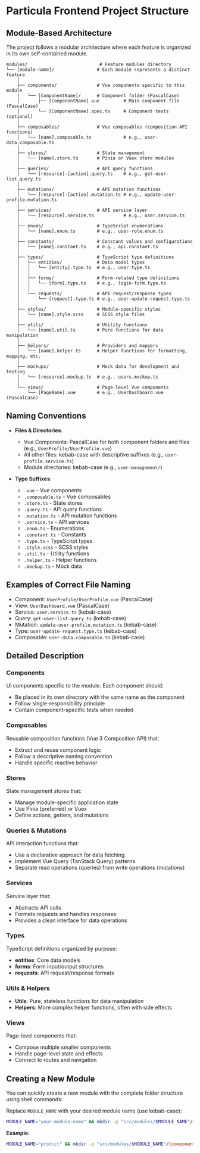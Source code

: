 # Particula Frontend Project Structure

## Module-Based Architecture

The project follows a modular architecture where each feature is organized in its own self-contained module.

```
modules/                           # Feature modules directory
└── [module-name]/                # Each module represents a distinct feature
    │
    ├── components/               # Vue components specific to this module
    │   └── [ComponentName]/      # Component folder (PascalCase)
    │       ├── [ComponentName].vue         # Main component file (PascalCase)
    │       └── [ComponentName].spec.ts     # Component tests (optional)
    │
    ├── composables/              # Vue composables (composition API functions)
    │   └── [name].composable.ts            # e.g., user-data.composable.ts
    │
    ├── stores/                   # State management
    │   └── [name].store.ts       # Pinia or Vuex store modules
    │
    ├── queries/                  # API query functions
    │   └── [resource]-[action].query.ts    # e.g., get-user-list.query.ts
    │
    ├── mutations/                # API mutation functions
    │   └── [resource]-[action].mutation.ts # e.g., update-user-profile.mutation.ts
    │
    ├── services/                 # API service layer
    │   └── [resource].service.ts           # e.g., user.service.ts
    │
    ├── enums/                    # TypeScript enumerations
    │   └── [name].enum.ts        # e.g., user-role.enum.ts
    │
    ├── constants/                # Constant values and configurations
    │   └── [name].constant.ts    # e.g., api.constant.ts
    │
    ├── types/                    # TypeScript type definitions
    │   ├── entities/             # Data model types
    │   │   └── [entity].type.ts  # e.g., user.type.ts
    │   │
    │   ├── forms/                # Form-related type definitions
    │   │   └── [form].type.ts    # e.g., login-form.type.ts
    │   │
    │   └── requests/             # API request/response types
    │       └── [request].type.ts # e.g., user-update-request.type.ts
    │
    ├── styles/                   # Module-specific styles
    │   └── [name].style.scss     # SCSS style files
    │
    ├── utils/                    # Utility functions
    │   └── [name].util.ts        # Pure functions for data manipulation
    │
    ├── helpers/                  # Providers and mappers
    │   └── [name].helper.ts      # Helper functions for formatting, mapping, etc.
    │
    ├── mockups/                  # Mock data for development and testing
    │   └── [resource].mockup.ts  # e.g., users.mockup.ts
    │
    └── views/                    # Page-level Vue components
        └── [PageName].vue        # e.g., UserDashboard.vue (PascalCase)
```

## Naming Conventions

-   **Files & Directories**:

    -   Vue Components: PascalCase for both component folders and files (e.g., `UserProfile/UserProfile.vue`)
    -   All other files: kebab-case with descriptive suffixes (e.g., `user-profile.service.ts`)
    -   Module directories: kebab-case (e.g., `user-management/`)

-   **Type Suffixes**:
    -   `.vue` - Vue components
    -   `.composable.ts` - Vue composables
    -   `.store.ts` - State stores
    -   `.query.ts` - API query functions
    -   `.mutation.ts` - API mutation functions
    -   `.service.ts` - API services
    -   `.enum.ts` - Enumerations
    -   `.constant.ts` - Constants
    -   `.type.ts` - TypeScript types
    -   `.style.scss` - SCSS styles
    -   `.util.ts` - Utility functions
    -   `.helper.ts` - Helper functions
    -   `.mockup.ts` - Mock data

## Examples of Correct File Naming

-   Component: `UserProfile/UserProfile.vue` (PascalCase)
-   View: `UserDashboard.vue` (PascalCase)
-   Service: `user.service.ts` (kebab-case)
-   Query: `get-user-list.query.ts` (kebab-case)
-   Mutation: `update-user-profile.mutation.ts` (kebab-case)
-   Type: `user-update-request.type.ts` (kebab-case)
-   Composable: `user-data.composable.ts` (kebab-case)

## Detailed Description

### Components

UI components specific to the module. Each component should:

-   Be placed in its own directory with the same name as the component
-   Follow single-responsibility principle
-   Contain component-specific tests when needed

### Composables

Reusable composition functions (Vue 3 Composition API) that:

-   Extract and reuse component logic
-   Follow a descriptive naming convention
-   Handle specific reactive behavior

### Stores

State management stores that:

-   Manage module-specific application state
-   Use Pinia (preferred) or Vuex
-   Define actions, getters, and mutations

### Queries & Mutations

API interaction functions that:

-   Use a declarative approach for data fetching
-   Implement Vue Query (TanStack Query) patterns
-   Separate read operations (queries) from write operations (mutations)

### Services

Service layer that:

-   Abstracts API calls
-   Formats requests and handles responses
-   Provides a clean interface for data operations

### Types

TypeScript definitions organized by purpose:

-   **entities**: Core data models
-   **forms**: Form input/output structures
-   **requests**: API request/response formats

### Utils & Helpers

-   **Utils**: Pure, stateless functions for data manipulation
-   **Helpers**: More complex helper functions, often with side effects

### Views

Page-level components that:

-   Compose multiple smaller components
-   Handle page-level state and effects
-   Connect to routes and navigation

## Creating a New Module

You can quickly create a new module with the complete folder structure using shell commands:

Replace `MODULE_NAME` with your desired module name (use kebab-case):

```bash
MODULE_NAME="your-module-name" && mkdir -p "src/modules/$MODULE_NAME"/{components,composables,stores,queries,mutations,services,enums,constants,styles,utils,helpers,mockups,views,types/{entities,forms,requests}}
```

**Example:**

```bash
MODULE_NAME="product" && mkdir -p "src/modules/$MODULE_NAME"/{components,composables,stores,queries,mutations,services,enums,constants,styles,utils,helpers,mockups,views,types/{entities,forms,requests}}
```

